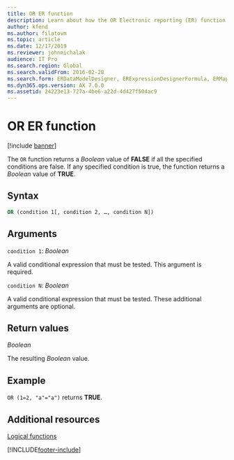 ```yaml
---
title: OR ER function
description: Learn about how the OR Electronic reporting (ER) function is used, including syntax strings, arguments, return values, and examples.
author: kfend
ms.author: filatovm
ms.topic: article
ms.date: 12/17/2019
ms.reviewer: johnmichalak
audience: IT Pro
ms.search.region: Global
ms.search.validFrom: 2016-02-28
ms.search.form: ERDataModelDesigner, ERExpressionDesignerFormula, ERMappedFormatDesigner, ERModelMappingDesigner
ms.dyn365.ops.version: AX 7.0.0
ms.assetid: 24223e13-727a-4be6-a22d-4d427f504ac9
---
```


# OR ER function

[!include [banner](../includes/banner.md)]

The `OR` function returns a *Boolean* value of **FALSE** if all the specified conditions are false. If any specified condition is true, the function returns a *Boolean* value of **TRUE**.

## Syntax

```vb
OR (condition 1[, condition 2, …, condition N])
```

## Arguments

`condition 1`: *Boolean*

A valid conditional expression that must be tested. This argument is required.

`condition N`: *Boolean*

A valid conditional expression that must be tested. These additional arguments are optional.

## Return values

*Boolean*

The resulting *Boolean* value.

## Example

`OR (1=2, "a"="a")` returns **TRUE**.

## Additional resources

[Logical functions](er-functions-category-logical.md)


[!INCLUDE[footer-include](../../../includes/footer-banner.md)]
